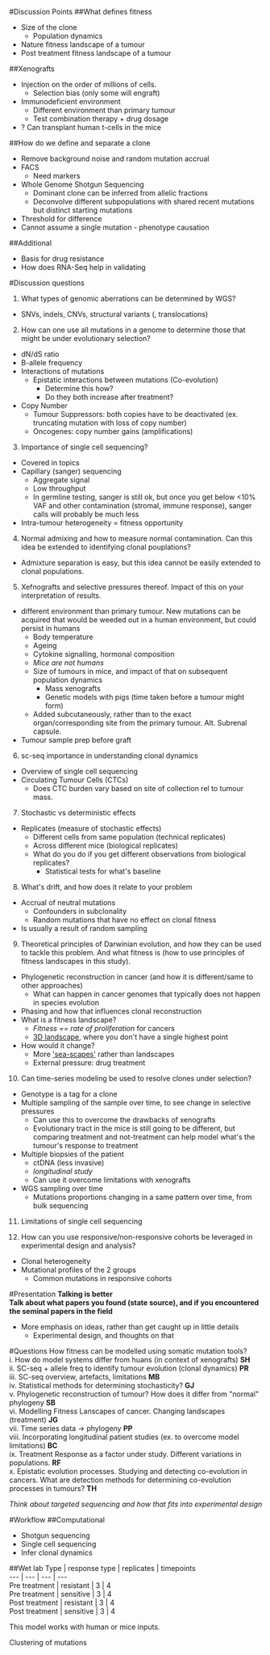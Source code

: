 #Discussion Points
##What defines fitness
- Size of the clone
	- Population dynamics
- Nature fitness landscape of a tumour
- Post treatment fitness landscape of a tumour

##Xenografts
- Injection on the order of millions of cells. 
	- Selection bias (only some will engraft)
- Immunodeficient environment
	- Different environment than primary tumour
	- Test combination therapy + drug dosage
- ? Can transplant human t-cells in the mice  

##How do we define and separate a clone  
- Remove background noise and random mutation accrual
- FACS
	- Need markers
- Whole Genome Shotgun Sequencing
	- Dominant clone can be inferred from allelic fractions 
	- Deconvolve different subpopulations with shared recent mutations but distinct starting mutations
- Threshold for difference
- Cannot assume a single mutation - phenotype causation

##Additional
- Basis for drug resistance
- How does RNA-Seq help in validating 

#Discussion questions
1. What types of genomic aberrations can be determined by WGS?  
- SNVs, indels, CNVs, structural variants (, translocations)   

2. How can one use all mutations in a genome to determine those that might be under evolutionary selection?  
- dN/dS ratio 
- B-allele frequency
- Interactions of mutations
	- Epistatic interactions between mutations (Co-evolution)
		- Determine this how?
		- Do they both increase after treatment?  
- Copy Number
	- Tumour Suppressors: both copies have to be deactivated (ex. truncating mutation with loss of copy number)
	- Oncogenes: copy number gains (amplifications)
 
3. Importance of single cell sequencing? 
- Covered in topics
- Capillary (sanger) sequencing
	- Aggregate signal
	- Low throughput  
	- In germline testing, sanger is still ok, but once you get below <10% VAF and other contamination (stromal, immune response), sanger calls will probably be much less  
- Intra-tumour heterogeneity = fitness opportunity   

4. Normal admixing and how to measure normal contamination. Can this idea be extended to identifying clonal pouplations?   
- Admixture separation is easy, but this idea cannot be easily extended to clonal populations.   

5. Xefnografts and selective pressures thereof. Impact of this on your interpretation of results.  
- different environment than primary tumour. New mutations can be acquired that would be weeded out in a human environment, but could persist in humans
	- Body temperature
	- Ageing
	- Cytokine signalling, hormonal composition
	- *Mice are not humans* 
	- Size of tumours in mice, and impact of that on subsequent population dynamics
		- Mass xenografts
		- Genetic models with pigs (time taken before a tumour might form)  
	- Added subcutaneously, rather than to the exact organ/corresponding site from the primary tumour. Alt. Subrenal capsule.   
- Tumour sample prep before graft  

6. sc-seq importance in understanding clonal dynamics  
- Overview of single cell sequencing
- Circulating Tumour Cells (CTCs) 
	- Does CTC burden vary based on site of collection rel to tumour mass.

7. Stochastic vs deterministic effects
- Replicates (measure of stochastic effects)
	- Different cells from same population (technical replicates)
	- Across different mice (biological replicates)  
	- What do you do if you get different observations from biological replicates?
		- Statistical tests for what's baseline  

8. What's drift, and how does it relate to your problem
- Accrual of neutral mutations
	- Confounders in subclonality
	- Random mutations that have no effect on clonal fitness
- Is usually a result of random sampling

9. Theoretical principles of Darwinian evolution, and how they can be used to tackle this problem. And what fitness is (how to use principles of fitness landscapes in this study).  
- Phylogenetic reconstruction in cancer (and how it is different/same to other approaches)
	- What can happen in cancer genomes that typically does not happen in species evolution
- Phasing and how that influences clonal reconstruction  
- What is a fitness landscape? 
	- *Fitness == rate of proliferation* for cancers
	- [3D landscape](https://upload.wikimedia.org/wikipedia/commons/e/ea/Visualization_of_two_dimensions_of_a_NK_fitness_landscape.png), where you don't have a single highest point  
- How would it change?
	- More ['sea-scapes'](http://www.ncbi.nlm.nih.gov/pubmed/19232770) rather than landscapes
	- External pressure: drug treatment  

10. Can time-series modeling be used to resolve clones under selection?
- Genotype is a tag for a clone
- Multiple sampling of the sample over time, to see change in selective pressures
	- Can use this to overcome the drawbacks of xenografts
	- Evolutionary tract in the mice is still going to be different, but comparing treatment and not-treatment can help model what's the tumour's response to treatment  
- Multiple biopsies of the patient
	- ctDNA (less invasive)  
	- *longitudinal study*
	- Can use it overcome limitations with xenografts  
- WGS sampling over time
	- Mutations proportions changing in a same pattern over time, from bulk sequencing   

11. Limitations of single cell sequencing  

12. How can you use responsive/non-responsive cohorts be leveraged in experimental design and analysis?  
- Clonal heterogeneity
- Mutational profiles of the 2 groups
	- Common mutations in responsive cohorts   

#Presentation
**Talking is better**  
**Talk about what papers you found (state source), and if you encountered the seminal papers in the field**    
- More emphasis on ideas, rather than get caught up in little details  
	- Experimental design, and thoughts on that  

#Questions
How fitness can be modelled using somatic mutation tools?  
i. How do model systems differ from huans (in context of xenografts) **SH**  
ii. SC-seq + allele freq to identify tumour evolution (clonal dynamics) **PR**    
iii. SC-seq overview, artefacts, limitations **MB**   
iv. Statistical methods for determining stochasticity? **GJ**  
v. Phylogenetic reconstruction of tumour? How does it differ from "normal" phylogeny **SB**  
vi. Modelling Fitness Lanscapes of cancer. Changing landscapes (treatment) **JG**   
vii. Time series data -> phylogeny **PP**  
viii. Incorporating longitudinal patient studies (ex. to overcome model limitations) **BC**    
ix. Treatment Response as a factor under study. Different variations in populations.  **RF**  
x. Epistatic evolution processes. Studying and detecting co-evolution in cancers. What are detection methods for determining co-evolution processes in tumours? **TH**  

*Think about targeted sequencing and how that fits into experimental design*  

#Workflow
##Computational
- Shotgun sequencing
- Single cell sequencing
- Infer clonal dynamics  

##Wet lab
Type | response type | replicates | timepoints   
--- | --- | --- | ---  
Pre treatment | resistant | 3 | 4  
Pre treatment | sensitive | 3 | 4  
Post treatment | resistant | 3 | 4  
Post treatment | sensitive | 3 | 4  
  
This model works with human or mice inputs.  

Clustering of mutations  
